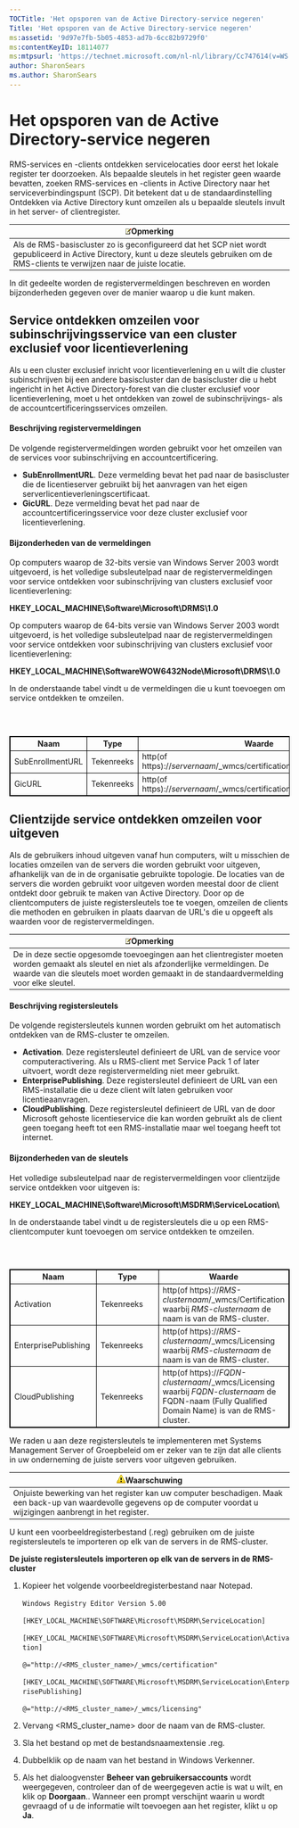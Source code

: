 ```yaml
---
TOCTitle: 'Het opsporen van de Active Directory-service negeren'
Title: 'Het opsporen van de Active Directory-service negeren'
ms:assetid: '9d97e7fb-5b05-4853-ad7b-6cc82b9729f0'
ms:contentKeyID: 18114077
ms:mtpsurl: 'https://technet.microsoft.com/nl-nl/library/Cc747614(v=WS.10)'
author: SharonSears
ms.author: SharonSears
---
```


Het opsporen van de Active Directory-service negeren
====================================================

RMS-services en -clients ontdekken servicelocaties door eerst het lokale register ter doorzoeken. Als bepaalde sleutels in het register geen waarde bevatten, zoeken RMS-services en -clients in Active Directory naar het serviceverbindingspunt (SCP). Dit betekent dat u de standaardinstelling Ontdekken via Active Directory kunt omzeilen als u bepaalde sleutels invult in het server- of clientregister.

| ![](/security-updates/images/Cc747614.note(WS.10).gif)Opmerking                                                                                                                  |
|---------------------------------------------------------------------------------------------------------------------------------------------------------------------------------------------|
| Als de RMS-basiscluster zo is geconfigureerd dat het SCP niet wordt gepubliceerd in Active Directory, kunt u deze sleutels gebruiken om de RMS-clients te verwijzen naar de juiste locatie. |

In dit gedeelte worden de registervermeldingen beschreven en worden bijzonderheden gegeven over de manier waarop u die kunt maken.

Service ontdekken omzeilen voor subinschrijvingsservice van een cluster exclusief voor licentieverlening
--------------------------------------------------------------------------------------------------------

Als u een cluster exclusief inricht voor licentieverlening en u wilt die cluster subinschrijven bij een andere basiscluster dan de basiscluster die u hebt ingericht in het Active Directory-forest van die cluster exclusief voor licentieverlening, moet u het ontdekken van zowel de subinschrijvings- als de accountcertificeringsservices omzeilen.

#### Beschrijving registervermeldingen

De volgende registervermeldingen worden gebruikt voor het omzeilen van de services voor subinschrijving en accountcertificering.

-   **SubEnrollmentURL**. Deze vermelding bevat het pad naar de basiscluster die de licentieserver gebruikt bij het aanvragen van het eigen serverlicentieverleningscertificaat.
-   **GicURL**. Deze vermelding bevat het pad naar de accountcertificeringsservice voor deze cluster exclusief voor licentieverlening.

#### Bijzonderheden van de vermeldingen

Op computers waarop de 32-bits versie van Windows Server 2003 wordt uitgevoerd, is het volledige subsleutelpad naar de registervermeldingen voor service ontdekken voor subinschrijving van clusters exclusief voor licentieverlening:

**HKEY\_LOCAL\_MACHINE\\Software\\Microsoft\\DRMS\\1.0**

Op computers waarop de 64-bits versie van Windows Server 2003 wordt uitgevoerd, is het volledige subsleutelpad naar de registervermeldingen voor service ontdekken voor subinschrijving van clusters exclusief voor licentieverlening:

**HKEY\_LOCAL\_MACHINE\\SoftwareWOW6432Node\\Microsoft\\DRMS\\1.0**

In de onderstaande tabel vindt u de vermeldingen die u kunt toevoegen om service ontdekken te omzeilen.

###  

 
<table style="border:1px solid black;">
<colgroup>
<col width="33%" />
<col width="33%" />
<col width="33%" />
</colgroup>
<thead>
<tr class="header">
<th style="border:1px solid black;" >Naam</th>
<th style="border:1px solid black;" >Type</th>
<th style="border:1px solid black;" >Waarde</th>
</tr>
</thead>
<tbody>
<tr class="odd">
<td style="border:1px solid black;">SubEnrollmentURL</td>
<td style="border:1px solid black;">Tekenreeks</td>
<td style="border:1px solid black;">http(of https)://<em>servernaam</em>/_wmcs/certification/subenrollservice.asmx</td>
</tr>
<tr class="even">
<td style="border:1px solid black;">GicURL</td>
<td style="border:1px solid black;">Tekenreeks</td>
<td style="border:1px solid black;">http(of https)://<em>servernaam</em>/_wmcs/certification/certification.asmx</td>
</tr>
</tbody>
</table>
  
Clientzijde service ontdekken omzeilen voor uitgeven  
----------------------------------------------------
  
Als de gebruikers inhoud uitgeven vanaf hun computers, wilt u misschien de locaties omzeilen van de servers die worden gebruikt voor uitgeven, afhankelijk van de in de organisatie gebruikte topologie. De locaties van de servers die worden gebruikt voor uitgeven worden meestal door de client ontdekt door gebruik te maken van Active Directory. Door op de clientcomputers de juiste registersleutels toe te voegen, omzeilen de clients die methoden en gebruiken in plaats daarvan de URL's die u opgeeft als waarden voor de registervermeldingen.
  
| ![](/security-updates/images/Cc747614.note(WS.10).gif)Opmerking                                                                                                                                                            |  
|---------------------------------------------------------------------------------------------------------------------------------------------------------------------------------------------------------------------------------------|  
| De in deze sectie opgesomde toevoegingen aan het clientregister moeten worden gemaakt als sleutel en niet als afzonderlijke vermeldingen. De waarde van die sleutels moet worden gemaakt in de standaardvermelding voor elke sleutel. |
  
#### Beschrijving registersleutels
  
De volgende registersleutels kunnen worden gebruikt om het automatisch ontdekken van de RMS-cluster te omzeilen.
  
-   **Activation**. Deze registersleutel definieert de URL van de service voor computeractivering. Als u RMS-client met Service Pack 1 of later uitvoert, wordt deze registervermelding niet meer gebruikt.  
-   **EnterprisePublishing**. Deze registersleutel definieert de URL van een RMS-installatie die u deze client wilt laten gebruiken voor licentieaanvragen.  
-   **CloudPublishing**. Deze registersleutel definieert de URL van de door Microsoft gehoste licentieservice die kan worden gebruikt als de client geen toegang heeft tot een RMS-installatie maar wel toegang heeft tot internet.
  
#### Bijzonderheden van de sleutels
  
Het volledige subsleutelpad naar de registervermeldingen voor clientzijde service ontdekken voor uitgeven is:
  
**HKEY\_LOCAL\_MACHINE\\Software\\Microsoft\\MSDRM\\ServiceLocation\\**
  
In de onderstaande tabel vindt u de registersleutels die u op een RMS-clientcomputer kunt toevoegen om service ontdekken te omzeilen.
  
###  

 
<table style="border:1px solid black;">
<colgroup>
<col width="33%" />
<col width="33%" />
<col width="33%" />
</colgroup>
<thead>
<tr class="header">
<th style="border:1px solid black;" >Naam</th>
<th style="border:1px solid black;" >Type</th>
<th style="border:1px solid black;" >Waarde</th>
</tr>
</thead>
<tbody>
<tr class="odd">
<td style="border:1px solid black;">Activation</td>
<td style="border:1px solid black;">Tekenreeks</td>
<td style="border:1px solid black;">http(of https)://<em>RMS-clusternaam</em>/_wmcs/Certification waarbij <em>RMS-clusternaam</em> de naam is van de RMS-cluster.</td>
</tr>
<tr class="even">
<td style="border:1px solid black;">EnterprisePublishing</td>
<td style="border:1px solid black;">Tekenreeks</td>
<td style="border:1px solid black;">http(of https)://<em>RMS-clusternaam</em>/_wmcs/Licensing waarbij <em>RMS-clusternaam</em> de naam is van de RMS-cluster.</td>
</tr>
<tr class="odd">
<td style="border:1px solid black;">CloudPublishing</td>
<td style="border:1px solid black;">Tekenreeks</td>
<td style="border:1px solid black;">http(of https)://<em>FQDN-clusternaam</em>/_wmcs/Licensing waarbij <em>FQDN-clusternaam</em> de FQDN-naam (Fully Qualified Domain Name) is van de RMS-cluster.</td>
</tr>
</tbody>
</table>
  
We raden u aan deze registersleutels te implementeren met Systems Management Server of Groepbeleid om er zeker van te zijn dat alle clients in uw onderneming de juiste servers voor uitgeven gebruiken.
  
| ![](/security-updates/images/Cc747614.Caution(WS.10).gif)Waarschuwing                                                                                           |  
|----------------------------------------------------------------------------------------------------------------------------------------------------------------------------|  
| Onjuiste bewerking van het register kan uw computer beschadigen. Maak een back-up van waardevolle gegevens op de computer voordat u wijzigingen aanbrengt in het register. |
  
U kunt een voorbeeldregisterbestand (.reg) gebruiken om de juiste registersleutels te importeren op elk van de servers in de RMS-cluster.
  
**De juiste registersleutels importeren op elk van de servers in de RMS-cluster**  
1.  Kopieer het volgende voorbeeldregisterbestand naar Notepad.
  
    `Windows Registry Editor Version 5.00`
  
    `[HKEY_LOCAL_MACHINE\SOFTWARE\Microsoft\MSDRM\ServiceLocation]`
  
    `[HKEY_LOCAL_MACHINE\SOFTWARE\Microsoft\MSDRM\ServiceLocation\Activation]`
  
    `@="http://<RMS_cluster_name>/_wmcs/certification"`
  
    `[HKEY_LOCAL_MACHINE\SOFTWARE\Microsoft\MSDRM\ServiceLocation\EnterprisePublishing]`
  
    `@="http://<RMS_cluster_name>/_wmcs/licensing"`
  
2.  Vervang &lt;RMS\_cluster\_name&gt; door de naam van de RMS-cluster.
  
3.  Sla het bestand op met de bestandsnaamextensie .reg.
  
4.  Dubbelklik op de naam van het bestand in Windows Verkenner.
  
5.  Als het dialoogvenster **Beheer van gebruikersaccounts** wordt weergegeven, controleer dan of de weergegeven actie is wat u wilt, en klik op **Doorgaan**.. Wanneer een prompt verschijnt waarin u wordt gevraagd of u de informatie wilt toevoegen aan het register, klikt u op **Ja**.
